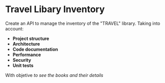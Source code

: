 # Travel Libary Inventory

Create an API to manage the inventory of the "TRAVEL" library. Taking into account:

* **Project structure**
* **Architecture**
* **Code documentation**
* **Performance**
* **Security**
* **Unit tests**

With objetive *to see the books and their details*
